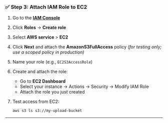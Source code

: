 ### ✅ Step 3: Attach IAM Role to EC2

1. Go to the [**IAM Console**](https://console.aws.amazon.com/iam/)
2. Click **Roles** → **Create role**
3. Select **AWS service** > **EC2**
4. Click **Next** and attach the **AmazonS3FullAccess** policy *(for testing only; use a scoped policy in production)*
5. Name your role (e.g., `EC2S3AccessRole`)
6. Create and attach the role:
   - Go to **EC2 Dashboard**
   - Select your instance → Actions → Security → Modify IAM Role
   - Attach the role you just created

7. Test access from EC2:
    ```bash
    aws s3 ls s3://my-upload-bucket
    ```

---
